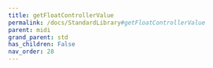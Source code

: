 ```yaml
---
title: getFloatControllerValue
permalink: /docs/StandardLibrary#getFloatControllerValue
parent: midi
grand_parent: std
has_children: False
nav_order: 28
---
```

